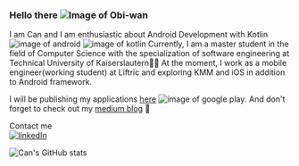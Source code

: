 
### Hello there ![Image of Obi-wan](https://emojis.slackmojis.com/emojis/images/1616449264/23394/kenobi.gif?1616449264)

I am Can and I am enthusiastic about Android Development with Kotlin ![image of android](https://img.icons8.com/color/24/000000/android-os.png) ![image of kotlin](https://img.icons8.com/color/24/000000/kotlin.png)
Currently, I am a master student in the field of Computer Science with the specialization of software engineering at Technical University of Kaiserslautern👨‍🎓 At the moment, I work as a mobile engineer(working student) at Liftric and exploring KMM and iOS in addition to Android framework.

I will be publishing my applications [here](https://play.google.com/store/apps/developer?id=Can+Önal) ![image of google play](https://img.icons8.com/color-glass/24/000000/google-play.png). And don't forget to check out my [medium blog](https://medium.com/@onalcan) :memo:

Contact me  
[![linkedIn](https://img.shields.io/badge/LinkedIn-0077B5?style=for-the-badge&logo=linkedin&logoColor=white)](https://www.linkedin.com/in/canonal/)

![Can's GitHub stats](https://github-readme-stats.vercel.app/api?username=canonall&show_icons=true&theme=radical&hide=prs,issues)
